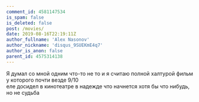 ```yaml
---
comment_id: 4581147534
is_spam: false
is_deleted: false
post: /movies/
date: 2019-08-16T22:19:11Z
author_fullname: 'Alex Nasonov'
author_nickname: 'disqus_9SUEKmE4q7'
author_is_anon: false
parent_id: 4575314138
---
```


<p>Я думал со мной одним что-то не то и я считаю полной халтурой фильм у которого почти везде 9/10 <br>еле досидел в кинотеатре в надежде что начнется хотя бы что нибудь, но не судьба</p>
